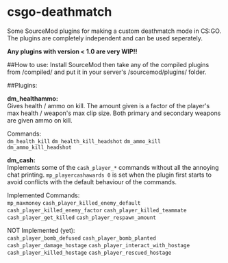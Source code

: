 # csgo-deathmatch 

Some SourceMod plugins for making a custom deathmatch mode in CS:GO.  
The plugins are completely independent and can be used seperately.

**Any plugins with version < 1.0 are very WIP!!**

##How to use:
Install SourceMod then take any of the compiled plugins from /compiled/ and put it in your server's /sourcemod/plugins/ folder.

##Plugins:

**dm_healthammo:**  
Gives health / ammo on kill. The amount given is a factor of the player's max health / weapon's max clip size. Both primary and secondary weapons are given ammo on kill.

Commands:  
`dm_health_kill` `dm_health_kill_headshot` `dm_ammo_kill` `dm_ammo_kill_headshot`

**dm_cash:**  
Implements some of the `cash_player_*` commands without all the annoying chat printing. `mp_playercashawards 0` is set when the plugin first starts to avoid conflicts with the default behaviour of the commands.

Implemented Commands:  
`mp_maxmoney` `cash_player_killed_enemy_default` `cash_player_killed_enemy_factor` `cash_player_killed_teammate` `cash_player_get_killed` `cash_player_respawn_amount`

NOT Implemented (yet):  
`cash_player_bomb_defused` `cash_player_bomb_planted` `cash_player_damage_hostage` `cash_player_interact_with_hostage` `cash_player_killed_hostage` `cash_player_rescued_hostage`